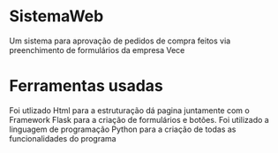 # SistemaWeb
 Um sistema para aprovação de pedidos de compra feitos via preenchimento de formulários da empresa Vece
# Ferramentas usadas
Foi utlizado Html para a estruturação dá pagina juntamente com o Framework Flask para a criação de formulários e botões.
Foi utilizado a linguagem de programação Python para a criação de todas as funcionalidades do programa
